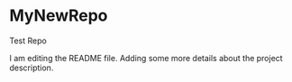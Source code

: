 # MyNewRepo
Test Repo

I am editing the README file. Adding some more details about the project description.
